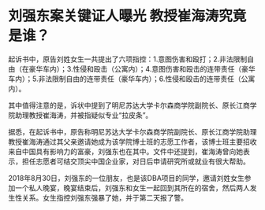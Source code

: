 # 刘强东案关键证人曝光 教授崔海涛究竟是谁？

​        起诉书中，原告刘姓女生一共提出了六项指控：1.意图伤害和殴打；2.非法限制自由（在豪华车内）；3.性侵和殴击（公寓内）；4.意图伤害和殴击的连带责任（豪华车内）；5.非法限制自由的连带责任（豪华车内）；6.性侵和殴击的连带责任（公寓内）。

​        其中值得注意的是，诉状中提到了明尼苏达大学卡尔森商学院副院长、原长江商学院助理教授崔海涛，并被指疑似专业“拉皮条”。

​        据悉，在起诉书中，原告称明尼苏达大学卡尔森商学院副院长、原长江商学院助理教授崔海涛通过其父亲邀请她成为该学院博士班的志愿工作者，该博士班主要招收来自中国具有影响力的富豪，刘强东也在其中。文件中还提到，崔海涛曾向她表示，担任志愿者可结交顶尖中国企业家，对日后申请研究所或就业有很大帮助。

​        2018年8月30日，刘强东的一位朋友，也是该DBA项目的同学，邀请刘姓女生参加一个私人晚宴，晚宴结束后，刘强东和女生一起回到其所在的宿舍，然后两人发生性关系。女生指控刘强东强暴了她，并于第二天报了警。
